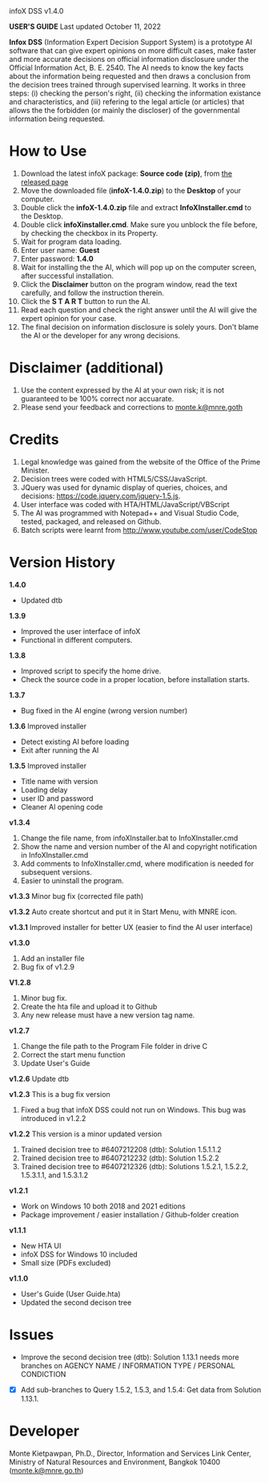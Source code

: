 <div id="g"></div>infoX DSS v1.4.0

**USER'S GUIDE**
Last updated October 11, 2022

**Infox DSS** (Information Expert Decision Support System) is a prototype AI software that can give expert opinions on more difficult cases, make faster and more accurate decisions on official information disclosure under the Official Information Act, B. E. 2540. The AI needs to know the key facts about the information being requested and then draws a conclusion from the decision trees trained through supervised learning. It works in three steps: (i) checking the person's right, (ii) checking the information existance and characteristics, and (iii) refering to the legal article (or articles) that allows the the forbidden (or mainly the discloser) of the governmental information being requested.

# How to Use
1. Download the latest infoX package: **Source code (zip)**, from <a href="https://github.com/Kietpawpan/infoX/releases">the released page</a>
2. Move the downloaded file (**infoX-1.4.0.zip**) to the **Desktop** of your computer.
3. Double click the **infoX-1.4.0.zip** file and extract **InfoXInstaller.cmd** to the Desktop.
4. Double click **infoXinstaller.cmd**. Make sure you unblock the file before, by checking the checkbox in its Property. 
5. Wait for program data loading.
6. Enter user name: **Guest**
7. Enter password: **1.4.0**
8. Wait for installing the the AI, which will pop up on the computer screen, after successful installation. 
9. Click the **Disclaimer** button on the program window, read the text carefully, and follow the instruction therein.
10. Click the **S T A R T** button to run the AI. 
11. Read each question and check the right answer until the AI will give the expert opinion for your case. 
12. The final decision on information disclosure is solely yours. Don't blame the AI or the developer for any wrong decisions.

# Disclaimer (additional)
1. Use the content expressed by the AI at your own risk; it is not guaranteed to be 100% correct nor accuarate.
2. Please send your feedback and corrections to monte.k@mnre.goth

# Credits
1. Legal knowledge was gained from the website of the Office of the Prime Minister.
2. Decision trees were coded with HTML5/CSS/JavaScript. 
3. JQuery was used for dynamic display of queries, choices, and decisions: https://code.jquery.com/jquery-1.5.js. 
4. User interface was coded with HTA/HTML/JavaScript/VBScript
5. The AI was programmed with Notepad++ and Visual Studio Code, tested, packaged, and released on Github.
6. Batch scripts were learnt from http://www.youtube.com/user/CodeStop

# Version History
**1.4.0**
- Updated dtb

**1.3.9**
- Improved the user interface of infoX 
- Functional in different computers.
 
**1.3.8**
- Improved script to specify the home drive.
- Check the source code in a proper location, before installation starts.

**1.3.7**
- Bug fixed in the AI engine (wrong version number)

**1.3.6**
Improved installer
- Detect existing AI before loading
- Exit after running the AI
 
**1.3.5**
Improved installer
- Title name with version
- Loading delay
- user ID and password
- Cleaner AI opening code 

**v1.3.4**
1. Change the file name, from infoXInstaller.bat to InfoXInstaller.cmd
2. Show the name and version number of the AI and copyright notification in InfoXInstaller.cmd
3. Add comments to InfoXInstaller.cmd, where modification is needed for subsequent versions.
4. Easier to uninstall the program.

**v1.3.3**
Minor bug fix (corrected file path)

**v1.3.2**
Auto create shortcut and put it in Start Menu, with MNRE icon.

**v1.3.1**
Improved installer for better UX (easier to find the AI user interface)

**v1.3.0**
1. Add an installer file
2. Bug fix of v1.2.9

**V1.2.8**
1. Minor bug fix. 
2. Create the hta file and upload it to Github
3. Any new release must have a new version tag name.

**v1.2.7**
1. Change the file path to the Program File folder in drive C
2. Correct the start menu function
3. Update User's Guide

**v1.2.6**
Update dtb

**v1.2.3**
This is a bug fix version
1. Fixed a bug that infoX DSS could not run on Windows. This bug was introduced in v1.2.2
 
**v1.2.2**
This version is a minor updated version
1. Trained decision tree to #6407212208 (dtb): Solution 1.5.1.1.2
2. Trained decision tree to #6407212232 (dtb): Solution 1.5.2.2
3. Trained decision tree to #6407212326 (dtb): Solutions 1.5.2.1, 1.5.2.2, 1.5.3.1.1, and 1.5.3.1.2

**v1.2.1**
- Work on Windows 10 both 2018 and 2021 editions 
- Package improvement / easier installation / Github-folder creation 

**v1.1.1**
- New HTA UI
- infoX DSS for Windows 10 included
- Small size (PDFs excluded)

**v1.1.0**
- User's Guide (User Guide.hta)
- Updated the second decison tree

# Issues
- Improve the second decision tree (dtb): Solution 1.13.1 needs more branches on AGENCY NAME / INFORMATION TYPE / PERSONAL CONDICTION 
- [x] Add sub-branches to Query 1.5.2, 1.5.3, and 1.5.4: Get data from Solution 1.13.1.

# Developer
Monte Kietpawpan, Ph.D., Director, Information and Services Link Center, Ministry of Natural Resources and Environment, Bangkok 10400 (monte.k@mnre.go.th)
